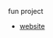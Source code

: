 
fun project 
- [website](https://t-88.github.io/vue-frontendmentor--fylo-dark-theme-landing-page/)
